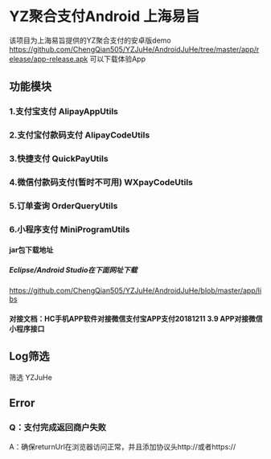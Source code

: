 # YZ聚合支付Android  上海易旨
该项目为上海易旨提供的YZ聚合支付的安卓版demo
https://github.com/ChengQian505/YZJuHe/AndroidJuHe/tree/master/app/release/app-release.apk 可以下载体验App
## 功能模块
### 1.支付宝支付 AlipayAppUtils
### 2.支付宝付款码支付 AlipayCodeUtils
### 3.快捷支付 QuickPayUtils
### 4.微信付款码支付(暂时不可用) WXpayCodeUtils
### 5.订单查询 OrderQueryUtils
### 6.小程序支付 MiniProgramUtils
#### jar包下载地址 
 ##### Eclipse/Android Studio在下面网址下载
 https://github.com/ChengQian505/YZJuHe/AndroidJuHe/blob/master/app/libs  <br/>
#### 对接文档：HC手机APP软件对接微信支付宝APP支付20181211 3.9 APP对接微信小程序接口
## Log筛选
筛选 YZJuHe
## Error
### Q：支付完成返回商户失败
A：确保returnUrl在浏览器访问正常，并且添加协议头http://或者https://
